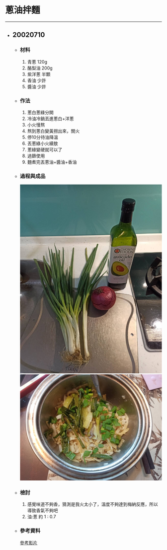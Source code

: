 # 蔥油拌麵
---

+ ## 20020710
  + ### 材料
    1. 青蔥 120g
    2. 酪梨油 200g
    3. 紫洋蔥 半顆
    4. 香油 少許
    5. 醬油 少許
  
  + ### 作法
    1. 蔥白蔥綠分開
    2. 冷油冷鍋丟進蔥白+洋蔥
    3. 小火慢熬
    4. 熬到蔥白變黃撈出來，關火
    5. 停10分待油降溫
    6. 丟蔥綠小火續敖
    7. 蔥綠變硬就可以了
    8. 過篩使用
    9. 麵煮完丟蔥油+醬油+香油
  
  + ### 過程與成品
    ![](../../Image/20210710_4.jpg)
    ![](../../Image/20210710_5.jpg)
  
  + ### 檢討
    1. 感覺味道不夠香，猜測是我火太小了，溫度不夠達到梅納反應，所以導致香氣不夠吧
    2. 油:蔥 約 1 : 0.7
  
  + ### 參考資料
    [參考影片](https://youtu.be/AJ9X_sQhRyI)